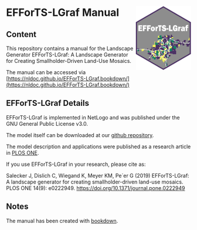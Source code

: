 
# EFForTS-LGraf Manual <img src="figures/EFForTS-LGraf_logo.png" align="right" width="150" />

## Content
This repository contains a manual for the Landscape Generator EFForTS-LGraf: A Landscape Generator for Creating Smallholder-Driven Land-Use Mosaics.

The manual can be accessed via [https://nldoc.github.io/EFForTS-LGraf.bookdown/](https://nldoc.github.io/EFForTS-LGraf.bookdown/)

## EFForTS-LGraf Details

EFForTS-LGraf is implemented in NetLogo and was published under the GNU General Public License v3.0.

The model itself can be downloaded at our [github repository](https://github.com/nldoc/EFForTS-LGraf).

The model description and applications were published as a research article in [PLOS ONE](https://journals.plos.org/plosone/article/authors?id=10.1371/journal.pone.0222949).

If you use EFForTS-LGraf in your research, please cite as:

Salecker J, Dislich C, Wiegand K, Meyer KM, Pe´er G (2019) EFForTS-LGraf: A landscape generator for creating smallholder-driven land-use mosaics. PLOS ONE 14(9): e0222949. https://doi.org/10.1371/journal.pone.0222949

## Notes

The manual has been created with [bookdown](https://bookdown.org/).







